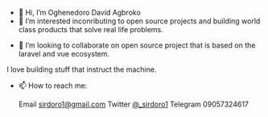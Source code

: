 - 👋 Hi, I’m Oghenedoro David Agbroko
- 👀 I’m interested inconributing to open source projects and building world class products that solve real life problems.
<!-- 🌱 I’m currently learning product management. -->
- 💞️ I’m looking to collaborate on open source project that is based on the laravel and vue ecosystem. 

I love building stuff that instruct the machine. 

- 📫 How to reach me:  
  
  Email sirdoro1@gmail.com
  Twitter <a href="https://twitter.com/_sirdoro1">@_sirdoro1</a>
  Telegram 09057324617
  

<!---
sirdoro1/sirdoro1 is a ✨ special ✨ repository because its `README.md` (this file) appears on your GitHub profile.
You can click the Preview link to take a look at your changes.
--->
